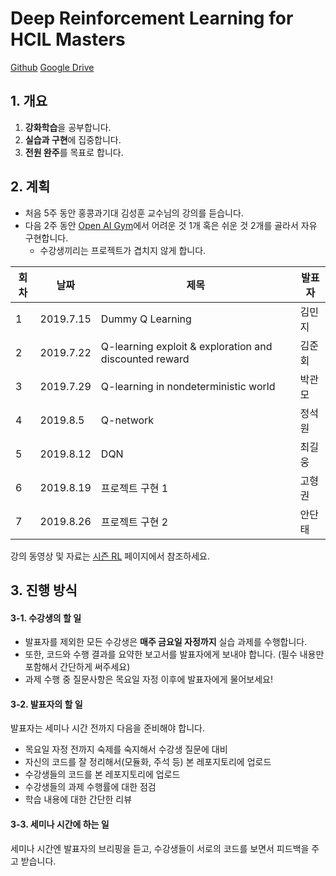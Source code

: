 # Deep Reinforcement Learning for HCIL Masters

[Github](https://github.com/SNU-HCIL/2019-Summer-Seminar) [Google Drive](https://drive.google.com/drive/u/3/folders/15HQI7Ycc29T6jH7UaqXs4O9TRNDl-Ljb)

## 1. 개요

1. **강화학습**을 공부합니다.
2. **실습과 구현**에 집중합니다.
3. **전원 완주**를 목표로 합니다.

## 2. 계획

* 처음 5주 동안 홍콩과기대 김성훈 교수님의 강의를 듣습니다.
* 다음 2주 동안 [Open AI Gym](https://gym.openai.com/envs/Acrobot-v1/)에서 어려운 것 1개 혹은 쉬운 것 2개를 골라서 자유 구현합니다.
    * 수강생끼리는 프로젝트가 겹치지 않게 합니다.
    
회차 | 날짜 | 제목 | 발표자
-----|-----|------|-------
1 | 2019.7.15 | Dummy Q Learning | 김민지
2 | 2019.7.22 | Q-learning exploit & exploration and discounted reward | 김준회
3 | 2019.7.29 | Q-learning in nondeterministic world | 박관모
4 | 2019.8.5 | Q-network | 정석원
5 | 2019.8.12 | DQN | 최길웅
6 | 2019.8.19 | 프로젝트 구현 1 | 고형권
7 | 2019.8.26 | 프로젝트 구현 2 | 안단태

강의 동영상 및 자료는 [시즌 RL](https://hunkim.github.io/ml/) 페이지에서 참조하세요.

## 3. 진행 방식

#### 3-1. 수강생의 할 일

* 발표자를 제외한 모든 수강생은 **매주 금요일 자정까지** 실습 과제를 수행합니다.
* 또한, 코드와 수행 결과를 요약한 보고서를 발표자에게 보내야 합니다. (필수 내용만 포함해서 간단하게 써주세요)
* 과제 수행 중 질문사항은 목요일 자정 이후에 발표자에게 물어보세요!
    
#### 3-2. 발표자의 할 일 

발표자는 세미나 시간 전까지 다음을 준비해야 합니다.

* 목요일 자정 전까지 숙제를 숙지해서 수강생 질문에 대비
* 자신의 코드를 잘 정리해서(모듈화, 주석 등) 본 레포지토리에 업로드
* 수강생들의 코드를 본 레포지토리에 업로드
* 수강생들의 과제 수행률에 대한 점검
* 학습 내용에 대한 간단한 리뷰

#### 3-3. 세미나 시간에 하는 일 

세미나 시간엔 발표자의 브리핑을 듣고, 수강생들이 서로의 코드를 보면서 피드백을 주고 받습니다.


